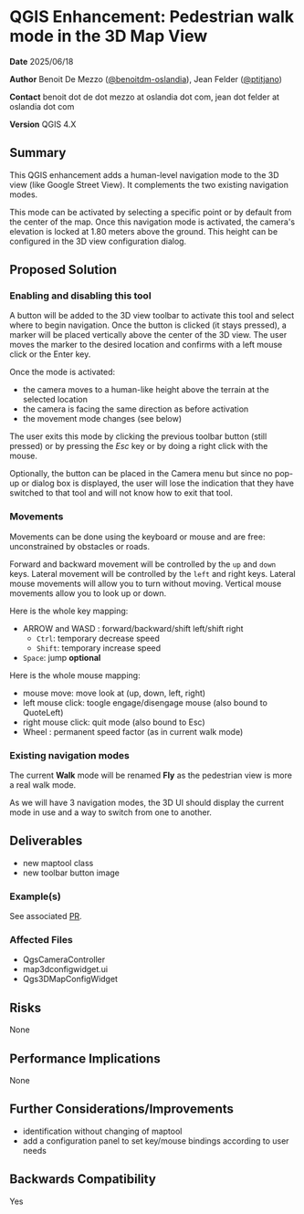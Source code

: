 # QGIS Enhancement: Pedestrian walk mode in the 3D Map View

**Date** 2025/06/18

**Author** Benoit De Mezzo ([@benoitdm-oslandia](https://github.com/benoitdm-oslandia)), Jean Felder ([@ptitjano](https://github.com/ptitjano))

**Contact** benoit dot de dot mezzo at oslandia dot com, jean dot felder at oslandia dot com

**Version** QGIS 4.X

## Summary

This QGIS enhancement adds a human-level navigation mode to the 3D view (like Google Street View). It complements the two existing navigation modes.

This mode can be activated by selecting a specific point or by default from the center of the map. Once this navigation mode is activated, the camera's elevation is locked at 1.80 meters above the ground. This height can be configured in the 3D view configuration dialog.

## Proposed Solution

### Enabling and disabling this tool

A button will be added to the 3D view toolbar to activate this tool and select where to begin navigation. Once the button is clicked (it stays pressed), a marker will be placed vertically above the center of the 3D view. The user moves the marker to the desired location and confirms with a left mouse click or the Enter key.

Once the mode is activated:

* the camera moves to a human-like height above the terrain at the selected location
* the camera is facing the same direction as before activation
* the movement mode changes (see below)

The user exits this mode by clicking the previous toolbar button (still pressed) or by pressing the *Esc* key or by doing a right click with the mouse.

Optionally, the button can be placed in the Camera menu but since no pop-up or dialog box is displayed, the user will lose the indication that they have switched to that tool and will not know how to exit that tool.

### Movements

Movements can be done using the keyboard or mouse and are free: unconstrained by obstacles or roads.

Forward and backward movement will be controlled by the `up` and `down` keys. Lateral movement will be controlled by the `left` and right keys. Lateral mouse movements will allow you to turn without moving. Vertical mouse movements allow you to look up or down.

Here is the whole key mapping:

* ARROW and WASD : forward/backward/shift left/shift right
  * `Ctrl`: temporary decrease speed
  * `Shift`: temporary increase speed
* `Space`: jump **optional**

Here is the whole mouse mapping:

* mouse move: move look at (up, down, left, right)
* left mouse click: toogle engage/disengage mouse (also bound to QuoteLeft)
* right mouse click: quit mode (also bound to Esc)
* Wheel : permanent speed factor (as in current walk mode)

### Existing navigation modes

The current **Walk** mode will be renamed **Fly** as the pedestrian view is more a real walk mode.

As we will have 3 navigation modes, the 3D UI should display the current mode in use and a way to switch from one to another.

## Deliverables

* new maptool class
* new toolbar button image

### Example(s)

See associated [PR](https://github.com/qgis/QGIS-Enhancement-Proposals/pull/341).

### Affected Files

* QgsCameraController
* map3dconfigwidget.ui
* Qgs3DMapConfigWidget

## Risks

None

## Performance Implications

None

## Further Considerations/Improvements

* identification without changing of maptool
* add a configuration panel to set key/mouse bindings according to user needs

## Backwards Compatibility

Yes
